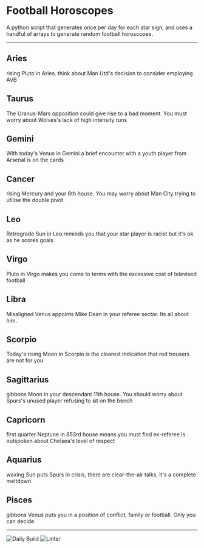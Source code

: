 # Football Horoscopes

A python script that generates once per day for each star sign, and uses a handful of arrays to generate random football horoscopes.

---

<!-- horoscopes_item starts -->
<h2>Aries</h2><p>rising Pluto in Aries. think about Man Utd's decision to consider employing AVB</p><h2>Taurus</h2><p>The Uranus-Mars opposition could give rise to a bad moment. You must worry about Wolves's lack of high intensity runs</p><h2>Gemini</h2><p>With today's Venus in Gemini a brief encounter with a youth player from Arsenal is on the cards</p><h2>Cancer</h2><p>rising Mercury and your 6th house. You may worry about Man City trying to utilise the double pivot</p><h2>Leo</h2><p>Retrograde Sun in Leo reminds you that your star player is racist but it's ok as he scores goals</p><h2>Virgo</h2><p>Pluto in Virgo makes you come to terms with the excessive cost of televised football</p><h2>Libra</h2><p>Misaligned Venus appoints Mike Dean in your referee sector. Its all about him.</p><h2>Scorpio</h2><p>Today's rising Moon in Scorpio is the clearest indication that red trousers are not for you</p><h2>Sagittarius</h2><p>gibbons Moon in your descendant 11th house. You should worry about Spurs's unused player refusing to sit on the bench</p><h2>Capricorn</h2><p>first quarter Neptune in 853rd house means you must find ex-referee is outspoken about Chelsea's level of respect</p><h2>Aquarius</h2><p>waxing Sun puts Spurs in crisis, there are clear-the-air talks, it's a complete meltdown</p><h2>Pisces</h2><p>gibbons Venus puts you in a position of conflict, family or football. Only you can decide</p>
<!-- horoscopes_item ends -->

---

![Daily Build](https://github.com/MatBenfield/horofootball.thechels.uk/workflows/Daily%20Build/badge.svg) ![Linter](https://github.com/MatBenfield/horofootball.thechels.uk/workflows/Linter/badge.svg)
